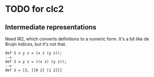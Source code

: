 # TODO for clc2

## Intermediate representations

Need IR2, which converts definitions to a numeric form.
It's a bit like de Bruijn indices, but it's not that.

```
def S x y z = (x z (y z));
-->
def S x y z = ((x z) (y z));
-->
def S = [3, [[0 2] [1 2]]]
```
